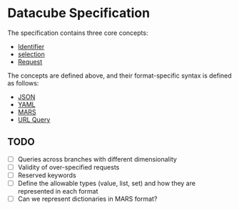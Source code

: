 
# Datacube Specification

The specification contains three core concepts:

* [Identifier](identifier.md)
* [selection](selection.md)
* [Request](request.md)

The concepts are defined above, and their format-specific syntax is defined as follows:

* [JSON](formats/json.md)
* [YAML](formats/yaml.md)
* [MARS](formats/mars.md)
* [URL Query](formats/url-query.md)


## TODO

- [ ] Queries across branches with different dimensionality
- [ ] Validity of over-specified requests
- [ ] Reserved keywords
- [ ] Define the allowable types (value, list, set) and how they are represented in each format
- [ ] Can we represent dictionaries in MARS format?